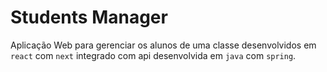 # Students Manager

Aplicação Web para gerenciar os alunos de uma classe desenvolvidos em `react` com `next` integrado com api desenvolvida em `java` com `spring`.
